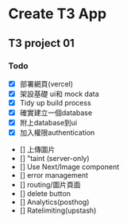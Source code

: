 # Create T3 App

## T3 project 01

### Todo

- [x] 部署網頁(vercel)
- [X] 架設基礎 ui和 mock data
- [X] Tidy up build process 
- [X] 確實建立一個database
- [X] 附上database到ui
- [X] 加入權限authentication
- [] 上傳圖片
- [] "taint (server-only)
- [] Use Next/Image component
- [] error management
- [] routing/圖片頁面
- [] delete button
- [] Analytics(posthog)
- [] Ratelimiting(upstash)
